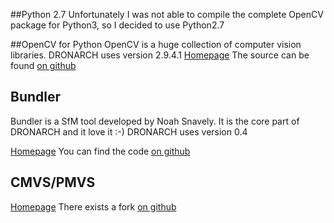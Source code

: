 ##Python 2.7
Unfortunately I was not able to compile the complete OpenCV package for Python3, so I decided to use Python2.7

##OpenCV for Python
OpenCV is a huge collection of computer vision libraries.
DRONARCH uses version 2.9.4.1
[Homepage](http://opencv.org/)
The source can be found [on github](https://github.com/Itseez/opencv)

## Bundler
Bundler is a SfM tool developed by Noah Snavely.
It is the core part of DRONARCH and it love it :-)
DRONARCH uses version 0.4

[Homepage](http://www.cs.cornell.edu/~snavely/bundler/)
You can find the code [on github](https://github.com/snavely/bundler_sfm)

## CMVS/PMVS

[Homepage](http://www.di.ens.fr/cmvs/)
There exists a fork [on github](https://github.com/pmoulon/CMVS-PMVS)

